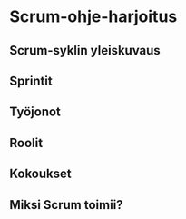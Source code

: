 # Scrum-ohje-harjoitus
## Scrum-syklin yleiskuvaus

## Sprintit

## Työjonot

## Roolit

## Kokoukset

## Miksi Scrum toimii?
